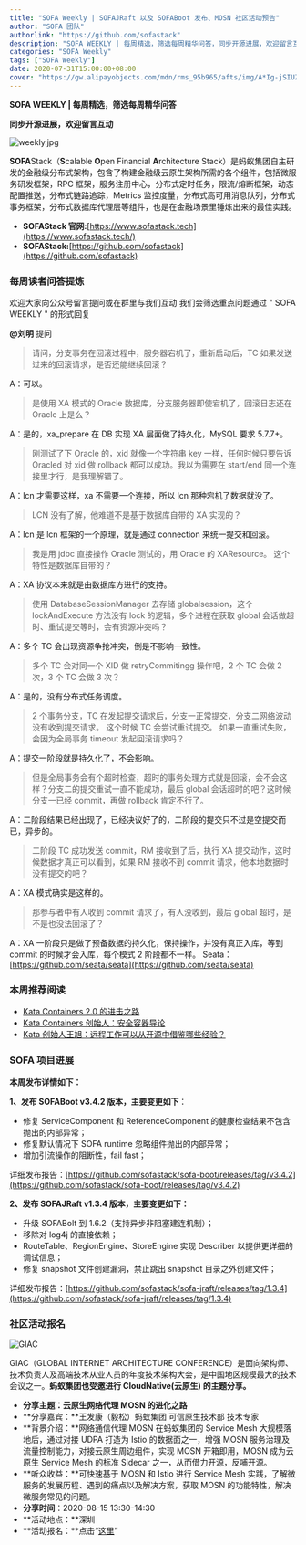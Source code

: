```yaml
---
title: "SOFA Weekly | SOFAJRaft 以及 SOFABoot 发布、MOSN 社区活动预告"
author: "SOFA 团队"
authorlink: "https://github.com/sofastack"
description: "SOFA WEEKLY | 每周精选，筛选每周精华问答，同步开源进展，欢迎留言互动。"
categories: "SOFA Weekly"
tags: ["SOFA Weekly"]
date: 2020-07-31T15:00:00+08:00
cover: "https://gw.alipayobjects.com/mdn/rms_95b965/afts/img/A*Ig-jSIUZWx0AAAAAAAAAAAAAARQnAQ"
---
```


**SOFA WEEKLY | 每周精选，筛选每周精华问答**

**同步开源进展，欢迎留言互动**

![weekly.jpg](https://gw.alipayobjects.com/mdn/rms_95b965/afts/img/A*ARgKS6SuU7YAAAAAAAAAAAAAARQnAQ)

**SOFA**Stack（**S**calable **O**pen Financial **A**rchitecture Stack）是蚂蚁集团自主研发的金融级分布式架构，包含了构建金融级云原生架构所需的各个组件，包括微服务研发框架，RPC 框架，服务注册中心，分布式定时任务，限流/熔断框架，动态配置推送，分布式链路追踪，Metrics 监控度量，分布式高可用消息队列，分布式事务框架，分布式数据库代理层等组件，也是在金融场景里锤炼出来的最佳实践。

- **SOFAStack 官网:**[https://www.sofastack.tech](https://www.sofastack.tech/)
- **SOFAStack:**[https://github.com/sofastack](https://github.com/sofastack)

### 每周读者问答提炼

欢迎大家向公众号留言提问或在群里与我们互动
我们会筛选重点问题通过 " SOFA WEEKLY " 的形式回复

**@刘明** 提问

> 请问，分支事务在回滚过程中，服务器宕机了，重新启动后，TC 如果发送过来的回滚请求，是否还能继续回滚？

A：可以。

> 是使用 XA 模式的 Oracle 数据库，分支服务器即使宕机了，回滚日志还在 Oracle 上是么？

A：是的，xa_prepare 在 DB 实现 XA 层面做了持久化，MySQL 要求 5.7.7+。

> 刚测试了下 Oracle 的，xid 就像一个字符串 key 一样，任何时候只要告诉 Oracled 对 xid 做 rollback 都可以成功。我以为需要在 start/end 同一个连接里才行，是我理解错了。

A：lcn 才需要这样，xa 不需要一个连接，所以 lcn 那种宕机了数据就没了。

> LCN 没有了解，他难道不是基于数据库自带的 XA 实现的？

A：lcn 是 lcn 框架的一个原理，就是通过 connection 来统一提交和回滚。

> 我是用 jdbc 直接操作 Oracle 测试的，用 Oracle 的 XAResource。 这个特性是数据库自带的？

A：XA 协议本来就是由数据库方进行的支持。

> 使用 DatabaseSessionManager 去存储 globalsession，这个 lockAndExecute 方法没有 lock 的逻辑，多个进程在获取 global 会话做超时、重试提交等时，会有资源冲突吗？

A：多个 TC 会出现资源争抢冲突，倒是不影响一致性。

> 多个 TC 会对同一个 XID 做 retryCommitingg 操作吧，2 个 TC 会做 2 次，3 个 TC 会做 3 次？

A：是的，没有分布式任务调度。

> 2 个事务分支，TC 在发起提交请求后，分支一正常提交，分支二网络波动没有收到提交请求。 这个时候 TC 会尝试重试提交。 如果一直重试失败，会因为全局事务 timeout 发起回滚请求吗？

A：提交一阶段就是持久化了，不会影响。

> 但是全局事务会有个超时检查，超时的事务处理方式就是回滚，会不会这样？分支二的提交重试一直不能成功，最后 global 会话超时的吧？这时候分支一已经 commit，再做 rollback 肯定不行了。

A：二阶段结果已经出现了，已经决议好了的，二阶段的提交只不过是空提交而已，异步的。

> 二阶段 TC 成功发送 commit，RM 接收到了后，执行 XA 提交动作，这时候数据才真正可以看到，如果 RM 接收不到 commit 请求，他本地数据时没有提交的吧？

A：XA 模式确实是这样的。

> 那参与者中有人收到 commit 请求了，有人没收到，最后 global 超时，是不是也没法回滚了？

A：XA 一阶段只是做了预备数据的持久化，保持操作，并没有真正入库，等到 commit 的时候才会入库，每个模式 2 阶段都不一样。
Seata：[https://github.com/seata/seata](https://github.com/seata/seata)

### 本周推荐阅读

- [Kata Containers 2.0 的进击之路](http://mp.weixin.qq.com/s?__biz=MzUzMzU5Mjc1Nw==&mid=2247486638&idx=1&sn=e684736dac39b1c23ceb1b1346cf52e3&chksm=faa0e374cdd76a62b3fbec88e00d284229710fe37f1f476d69f78451d3f9d53aba6a49b837ed&scene=21)
- [Kata Containers 创始人：安全容器导论](/blog/kata-container-introduction-to-safe-containers/)
- [Kata 创始人王旭：远程工作可以从开源中借鉴哪些经验？](http://mp.weixin.qq.com/s?__biz=MzUzMzU5Mjc1Nw==&mid=2247485887&idx=1&sn=ae5efe4c0903ce642779c91a3d87e9f0&chksm=faa0e665cdd76f7343067d9a569aba6f599cd942e4b1b2753d6e50ef63debf5b031d3478c6d7&scene=21)

### SOFA 项目进展

**本周发布详情如下：**

**1、发布 SOFABoot v3.4.2 版本，主要变更如下**：

- 修复 ServiceComponent 和 ReferenceComponent 的健康检查结果不包含抛出的内部异常；
- 修复默认情况下 SOFA runtime 忽略组件抛出的内部异常；
- 增加引流操作的阻断性，fail fast；

详细发布报告：[https://github.com/sofastack/sofa-boot/releases/tag/v3.4.2](https://github.com/sofastack/sofa-boot/releases/tag/v3.4.2)

**2、发布 SOFAJRaft v1.3.4 版本，主要变更如下：**

- 升级 SOFABolt 到 1.6.2（支持异步非阻塞建连机制）；
- 移除对 log4j 的直接依赖；
- RouteTable、RegionEngine、StoreEngine 实现 Describer 以提供更详细的调试信息；
- 修复 snapshot 文件创建漏洞，禁止跳出 snapshot 目录之外创建文件；

详细发布报告：[https://github.com/sofastack/sofa-jraft/releases/tag/1.3.4](https://github.com/sofastack/sofa-jraft/releases/tag/1.3.4)

### 社区活动报名

![GIAC](https://cdn.nlark.com/yuque/0/2020/png/226702/1593767327848-6b0d42f2-2cc8-479b-8375-3d375dba618a.png)

GIAC（GLOBAL INTERNET ARCHITECTURE CONFERENCE）是面向架构师、技术负责人及高端技术从业人员的年度技术架构大会，是中国地区规模最大的技术会议之一。**蚂蚁集团也受邀进行 CloudNative(云原生) 的主题分享。**

- **分享主题：云原生网络代理 MOSN 的进化之路**
- **分享嘉宾：**王发康（毅松）蚂蚁集团 可信原生技术部 技术专家
- **背景介绍：**网络通信代理 MOSN 在蚂蚁集团的 Service Mesh 大规模落地后，通过对接 UDPA 打造为 Istio 的数据面之一，增强 MOSN 服务治理及流量控制能力，对接云原生周边组件，实现 MOSN 开箱即用，MOSN 成为云原生 Service Mesh 的标准 Sidecar 之一，从而借力开源，反哺开源。
- **听众收益：**可快速基于 MOSN 和 Istio 进行 Service Mesh 实践，了解微服务的发展历程、遇到的痛点以及解决方案，获取 MOSN 的功能特性，解决微服务常见的问题。
- **分享时间**：2020-08-15 13:30-14:30
- **活动地点：**深圳
- **活动报名：**点击“[这里](http://giac.msup.com.cn/Giac/schedule/course?id=14579)”
